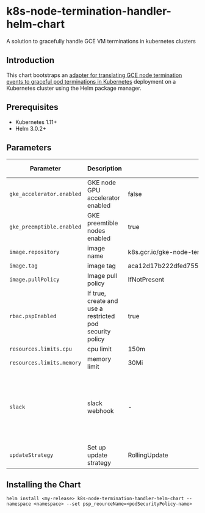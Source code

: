 # k8s-node-termination-handler-helm-chart
A solution to gracefully handle GCE VM terminations in kubernetes clusters

## Introduction
This chart bootstraps an [adapter for translating GCE node termination events to graceful pod terminations in Kubernetes](https://github.com/GoogleCloudPlatform/k8s-node-termination-handler) deployment on a Kubernetes cluster using the Helm package manager.

## Prerequisites
* Kubernetes 1.11+
* Helm 3.0.2+

## Parameters
| Parameter                 | Description                      | Default                                                          | Aditional notes                                                                         |
| ---                       |  ---                             | ---                                                              | ---                                                                                     | 
| `gke_accelerator.enabled` | GKE node GPU accelerator enabled | false                                                            | -                                                                                       |
| `gke_preemptible.enabled` | GKE preemtible nodes enabled     | true                                                             | -                                                                                       |
| `image.repository`        | image name                       | k8s.gcr.io/gke-node-termination-handler@sha256                   | -                                                                                       |
| `image.tag`               | image tag                        | aca12d17b222dfed755e28a44d92721e477915fb73211d0a0f8925a1fa847cca | -                                                                                       |
| `image.pullPolicy`        | Image pull policy                | IfNotPresent                                                     | -                                                                                       |
| `rbac.pspEnabled`         | If true, create and use a restricted pod security policy        | true                                                                | -                                                                                       |
| `resources.limits.cpu`    | cpu limit                        | 150m                                                             | -                                                                                       |
| `resources.limits.memory` | memory limit                     | 30Mi                                                             | -                                                                                       |
| `slack`                   | slack webhook                    | -                                                                | This functionality has been added to the project recently. We are currently testing it. |
| `updateStrategy`          | Set up update strategy           | RollingUpdate                                                    | -                                                                                       |

## Installing the Chart

```
helm install <my-release> k8s-node-termination-handler-helm-chart --namespace <namespace> --set psp_reourceName=<podSecurityPolicy-name>
```
